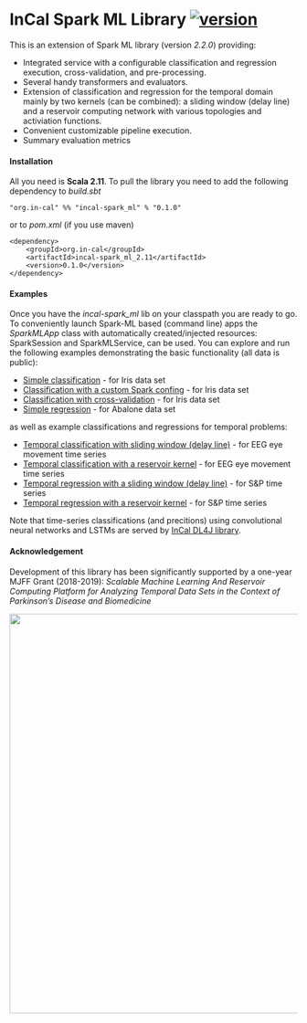 # InCal Spark ML Library [![version](https://img.shields.io/badge/version-0.1.0-green.svg)](https://ada.parkinson.lu)

This is an extension of Spark ML library (version *2.2.0*) providing:

* Integrated service with a configurable classification and regression execution, cross-validation, and pre-processing.
* Several handy transformers and evaluators.
* Extension of classification and regression for the temporal domain mainly by two kernels (can be combined): a sliding window (delay line) and a reservoir computing network with various topologies and activiation functions.
* Convenient customizable pipeline execution.
* Summary evaluation metrics 

#### Installation

All you need is **Scala 2.11**. To pull the library you need to add the following dependency to *build.sbt*

```
"org.in-cal" %% "incal-spark_ml" % "0.1.0"
```

or to *pom.xml* (if you use maven)

```
<dependency>
    <groupId>org.in-cal</groupId>
    <artifactId>incal-spark_ml_2.11</artifactId>
    <version>0.1.0</version>
</dependency>
```

#### Examples

Once you have the *incal-spark_ml* lib on your classpath you are ready to go. To conveniently launch Spark-ML based (command line) apps the  *SparkMLApp* class with automatically created/injected resources: SparkSession and SparkMLService, can be used. You can explore and run the following examples demonstrating the basic functionality (all data is public):

* [Simple classification](src/main/scala/examples/SimpleClassification.scala) - for Iris data set
* [Classification with a custom Spark confing](src/main/scala/examples/ClassificationWithCustomSparkConf.scala) - for Iris data set
* [Classification with cross-validation](src/main/scala/examples/ClassificationWithCrossValidation.scala) - for Iris data set
* [Simple regression](src/main/scala/examples/SimpleRegression.scala) - for Abalone data set

as well as example classifications and regressions for temporal problems:

* [Temporal classification with sliding window (delay line)](src/main/scala/examples/TemporalClassificationWithSlidingWindow.scala) - for EEG eye movement time series
* [Temporal classification with a reservoir kernel](src/main/scala/examples/TemporalClassificationWithReservoirKernel.scala)  - for EEG eye movement time series
* [Temporal regression with a sliding window (delay line)](src/main/scala/examples/TemporalRegressionWithSlidingWindow.scala) - for S&P time series
* [Temporal regression with a reservoir kernel](src/main/scala/examples/TemporalRegressionWithReservoirKernel.scala) - for S&P time series

Note that time-series classifications (and precitions) using convolutional neural networks and LSTMs are served by <a href="https://github.com/peterbanda/incal-dl4j">InCal DL4J library</a>.

#### Acknowledgement

Development of this library has been significantly supported by a one-year MJFF Grant (2018-2019):
*Scalable Machine Learning And Reservoir Computing Platform for Analyzing Temporal Data Sets in the Context of Parkinson’s Disease and Biomedicine*

<a href="https://www.michaeljfox.org"><img src="https://in-cal.org/mjff_logo.png" width="700"></a>